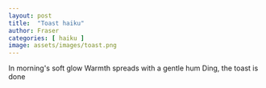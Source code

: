 ```yaml
---
layout: post
title:  "Toast haiku"
author: Fraser
categories: [ haiku ]
image: assets/images/toast.png
---
```

In morning's soft glow
Warmth spreads with a gentle hum
Ding, the toast is done

